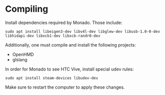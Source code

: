 # Compiling

Install dependencies required by Monado. Those include:
```
sudo apt install libeigen3-dev libv4l-dev libglew-dev libusb-1.0-0-dev libhidapi-dev libxcb1-dev libxcb-randr0-dev
```

Additionally, one must compile and install the following projects:
* OpenHMD
* glslang

In order for Monado to see HTC Vive, install special udev rules:
```
sudo apt install steam-devices libudev-dev
```
Make sure to restart the computer to apply these changes.

